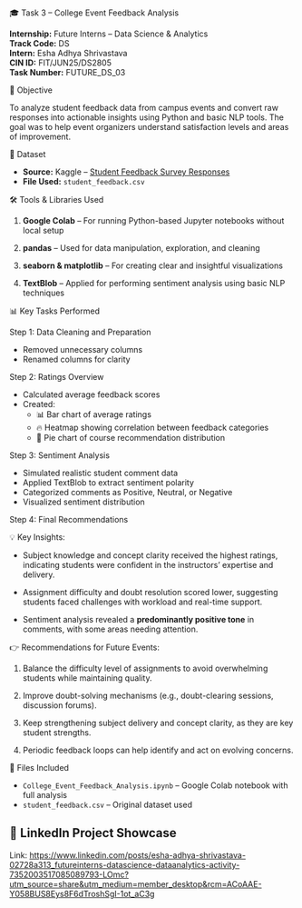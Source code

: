 🎓 Task 3 – College Event Feedback Analysis 

**Internship:** Future Interns – Data Science & Analytics  
**Track Code:** DS  
**Intern:** Esha Adhya Shrivastava  
**CIN ID:** FIT/JUN25/DS2805  
**Task Number:** FUTURE_DS_03

📌 Objective

To analyze student feedback data from campus events and convert raw responses into actionable insights using Python and basic NLP tools. The goal was to help event organizers understand satisfaction levels and areas of improvement.

📁 Dataset

- **Source:** Kaggle – [Student Feedback Survey Responses](https://www.kaggle.com/datasets/ruchi798/student-feedback-survey-responses)
- **File Used:** `student_feedback.csv`

🛠 Tools & Libraries Used

1. **Google Colab** – For running Python-based Jupyter notebooks without local setup

2. **pandas** – Used for data manipulation, exploration, and cleaning

3. **seaborn & matplotlib** – For creating clear and insightful visualizations

4. **TextBlob** – Applied for performing sentiment analysis using basic NLP techniques

📊 Key Tasks Performed

Step 1: Data Cleaning and Preparation
- Removed unnecessary columns
- Renamed columns for clarity

Step 2: Ratings Overview
- Calculated average feedback scores
- Created:
  - 📊 Bar chart of average ratings
  - 🔥 Heatmap showing correlation between feedback categories
  - 🥧 Pie chart of course recommendation distribution

Step 3: Sentiment Analysis
- Simulated realistic student comment data
- Applied TextBlob to extract sentiment polarity
- Categorized comments as Positive, Neutral, or Negative
- Visualized sentiment distribution

Step 4: Final Recommendations

💡 Key Insights:

- Subject knowledge and concept clarity received the highest ratings, indicating students were confident in the instructors’ expertise    and delivery.
  
- Assignment difficulty and doubt resolution scored lower, suggesting students faced challenges with workload and real-time support.
  
- Sentiment analysis revealed a **predominantly positive tone** in comments, with some areas needing attention.

👉 Recommendations for Future Events:

1. Balance the difficulty level of assignments to avoid overwhelming students while maintaining quality.

2. Improve doubt-solving mechanisms (e.g., doubt-clearing sessions, discussion forums).

3. Keep strengthening subject delivery and concept clarity, as they are key student strengths.

4. Periodic feedback loops can help identify and act on evolving concerns.

📎 Files Included

- `College_Event_Feedback_Analysis.ipynb` – Google Colab notebook with full analysis
- `student_feedback.csv` – Original dataset used

## 🔗 LinkedIn Project Showcase
Link: https://www.linkedin.com/posts/esha-adhya-shrivastava-02728a313_futureinterns-datascience-dataanalytics-activity-7352003517085089793-LOmc?utm_source=share&utm_medium=member_desktop&rcm=ACoAAE-Y058BUS8Eys8F6dTroshSgI-1ot_aC3g



